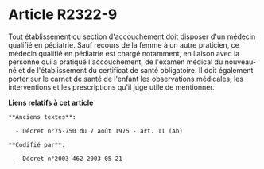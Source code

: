 # Article R2322-9

Tout établissement ou section d'accouchement doit disposer d'un médecin qualifié en pédiatrie. Sauf recours de la femme à un
autre praticien, ce médecin qualifié en pédiatrie est chargé notamment, en liaison avec la personne qui a pratiqué
l'accouchement, de l'examen médical du nouveau-né et de l'établissement du certificat de santé obligatoire. Il doit également
porter sur le carnet de santé de l'enfant les observations médicales, les interventions et les prescriptions qu'il juge utile
de mentionner.

**Liens relatifs à cet article**

	**Anciens textes**:

	  - Décret n°75-750 du 7 août 1975 - art. 11 (Ab)

	**Codifié par**:

	  - Décret n°2003-462 2003-05-21
